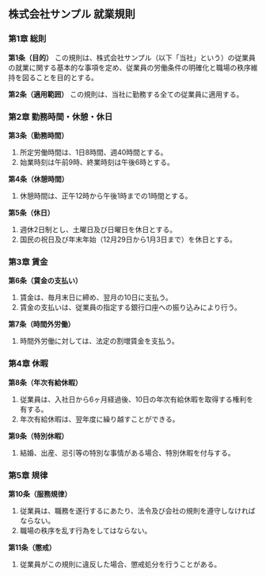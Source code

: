 
## **株式会社サンプル 就業規則**

### **第1章 総則**

**第1条（目的）**
 この規則は、株式会社サンプル（以下「当社」という）の従業員の就業に関する基本的な事項を定め、従業員の労働条件の明確化と職場の秩序維持を図ることを目的とする。

**第2条（適用範囲）**
 この規則は、当社に勤務する全ての従業員に適用する。

### **第2章 勤務時間・休憩・休日**

**第3条（勤務時間）**

1. 所定労働時間は、1日8時間、週40時間とする。
2. 始業時刻は午前9時、終業時刻は午後6時とする。

**第4条（休憩時間）**

1. 休憩時間は、正午12時から午後1時までの1時間とする。

**第5条（休日）**

1. 週休2日制とし、土曜日及び日曜日を休日とする。
2. 国民の祝日及び年末年始（12月29日から1月3日まで）を休日とする。

### **第3章 賃金**

**第6条（賃金の支払い）**

1. 賃金は、毎月末日に締め、翌月の10日に支払う。
2. 賃金の支払いは、従業員の指定する銀行口座への振り込みにより行う。

**第7条（時間外労働）**

1. 時間外労働に対しては、法定の割増賃金を支払う。

### **第4章 休暇**

**第8条（年次有給休暇）**

1. 従業員は、入社日から6ヶ月経過後、10日の年次有給休暇を取得する権利を有する。
2. 年次有給休暇は、翌年度に繰り越すことができる。

**第9条（特別休暇）**

1. 結婚、出産、忌引等の特別な事情がある場合、特別休暇を付与する。

### **第5章 規律**

**第10条（服務規律）**

1. 従業員は、職務を遂行するにあたり、法令及び会社の規則を遵守しなければならない。
2. 職場の秩序を乱す行為をしてはならない。

**第11条（懲戒）**

1. 従業員がこの規則に違反した場合、懲戒処分を行うことがある。
